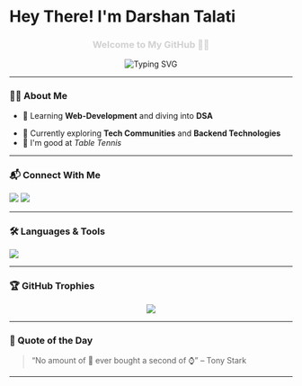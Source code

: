 <h1>Hey There! I'm Darshan Talati
<h3 align="center" style="color: #d1d1d1">Welcome to My GitHub 👨‍💻</h3>

<p align="center">
  <img src="https://readme-typing-svg.herokuapp.com?font=Barrio&letterSpacing=5px&pause=1000&color=CBD4F7&center=true&vCenter=true&width=435&lines=MERN+Stack+Learner;DSA+Explorer;Open+Source+Enthusiast!" alt="Typing SVG" />
</p>

---

### 🧑‍💻 About Me

<!-- - 🔭 I’m currently building **full-stack MERN projects** -->
- 🌱 Learning **Web-Development** and diving into **DSA**
<!-- - 💬 Ask me about **Linux, JavaScript, C++, Git** -->
- 🎯 Currently exploring **Tech Communities** and **Backend Technologies**
- 🏓 I'm good at *Table Tennis*

---

### 📬 Connect With Me

<p align="left">
  <a href="https://linkedin.com/in/dkt-ekantik" target="blank"><img src="https://img.shields.io/badge/-Darshan%20Talati-blue?style=for-the-badge&logo=Linkedin&logoColor=white" /></a>
  <a href="https://codeforces.com/profile/dkt_ekantik" target="blank"><img src="https://img.shields.io/badge/Codeforces-dkt__ekantik-orange?style=for-the-badge&logo=codeforces" /></a>
</p>

---

### 🛠️ Languages & Tools

<p align="left">
  <img src="https://skillicons.dev/icons?i=c,cpp,java,js,html,css,tailwind,figma,git,linux" />
</p>

---

### 🏆 GitHub Trophies

<p align="center">
  <img src="https://github-profile-trophy.vercel.app/?username=darshantalati23&theme=onedark&row=1&column=7" />
</p>

---

### 🧠 Quote of the Day
> “No amount of 🤑 ever bought a second of ⌚” – Tony Stark

---
<!--
### 🧮 Visitor Counter
<p align="left">
  <img src="https://komarev.com/ghpvc/?username=darshantalati23&label=Profile%20views&color=0e75b6&style=flat" alt="darshantalati23" />
</p>
-->
